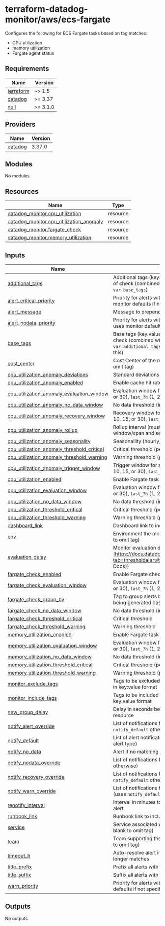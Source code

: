 # terraform-datadog-monitor/aws/ecs-fargate

Configures the following for ECS Fargate tasks based on tag matches:

* CPU utilization
* memory utilization
* Fargate agent status

<!-- BEGIN_TF_DOCS -->
## Requirements

| Name | Version |
|------|---------|
| <a name="requirement_terraform"></a> [terraform](#requirement\_terraform) | ~> 1.5 |
| <a name="requirement_datadog"></a> [datadog](#requirement\_datadog) | >= 3.37 |
| <a name="requirement_null"></a> [null](#requirement\_null) | >= 3.1.0 |

## Providers

| Name | Version |
|------|---------|
| <a name="provider_datadog"></a> [datadog](#provider\_datadog) | 3.37.0 |

## Modules

No modules.

## Resources

| Name | Type |
|------|------|
| [datadog_monitor.cpu_utilization](https://registry.terraform.io/providers/datadog/datadog/latest/docs/resources/monitor) | resource |
| [datadog_monitor.cpu_utilization_anomaly](https://registry.terraform.io/providers/datadog/datadog/latest/docs/resources/monitor) | resource |
| [datadog_monitor.fargate_check](https://registry.terraform.io/providers/datadog/datadog/latest/docs/resources/monitor) | resource |
| [datadog_monitor.memory_utilization](https://registry.terraform.io/providers/datadog/datadog/latest/docs/resources/monitor) | resource |

## Inputs

| Name | Description | Type | Default | Required |
|------|-------------|------|---------|:--------:|
| <a name="input_additional_tags"></a> [additional\_tags](#input\_additional\_tags) | Additional tags (key:value format) to add to this type of check (combined with `local.tags` and `var.base_tags`) | `list(string)` | `[]` | no |
| <a name="input_alert_critical_priority"></a> [alert\_critical\_priority](#input\_alert\_critical\_priority) | Priority for alerts within critical threshold (P1-P5, uses monitor defaults if not specified) | `string` | `null` | no |
| <a name="input_alert_message"></a> [alert\_message](#input\_alert\_message) | Message to prepend to alert notifications | `string` | `"Alert"` | no |
| <a name="input_alert_nodata_priority"></a> [alert\_nodata\_priority](#input\_alert\_nodata\_priority) | Priority for alerts within warning threshold (P1-P5, uses monitor defaults if not specified) | `string` | `null` | no |
| <a name="input_base_tags"></a> [base\_tags](#input\_base\_tags) | Base tags (key:value format) to add to this type of check (combined with `local.tags` and `var.additional_tags`, generally you should not change this) | `list(string)` | <pre>[<br>  "resource:ecs-fargate"<br>]</pre> | no |
| <a name="input_cost_center"></a> [cost\_center](#input\_cost\_center) | Cost Center of the monitored resource (leave blank to omit tag) | `string` | `null` | no |
| <a name="input_cpu_utilization_anomaly_deviations"></a> [cpu\_utilization\_anomaly\_deviations](#input\_cpu\_utilization\_anomaly\_deviations) | Standard deviations | `number` | `4` | no |
| <a name="input_cpu_utilization_anomaly_enabled"></a> [cpu\_utilization\_anomaly\_enabled](#input\_cpu\_utilization\_anomaly\_enabled) | Enable cache hit rate anomaly monitor | `bool` | `false` | no |
| <a name="input_cpu_utilization_anomaly_evaluation_window"></a> [cpu\_utilization\_anomaly\_evaluation\_window](#input\_cpu\_utilization\_anomaly\_evaluation\_window) | Evaluation window for monitor (`last_?m` (1, 5, 10, 15, or 30), `last_?h` (1, 2, or 4), or `last_1d`] | `string` | `"last_1d"` | no |
| <a name="input_cpu_utilization_anomaly_no_data_window"></a> [cpu\_utilization\_anomaly\_no\_data\_window](#input\_cpu\_utilization\_anomaly\_no\_data\_window) | No data threshold (in minutes, 0 to disable) | `number` | `10` | no |
| <a name="input_cpu_utilization_anomaly_recovery_window"></a> [cpu\_utilization\_anomaly\_recovery\_window](#input\_cpu\_utilization\_anomaly\_recovery\_window) | Recovery window for anomaly monitor (`last_?m` (1, 5, 10, 15, or 30), `last_?h` (1, 2, or 4), or `last_1d`] | `string` | `"last_15m"` | no |
| <a name="input_cpu_utilization_anomaly_rollup"></a> [cpu\_utilization\_anomaly\_rollup](#input\_cpu\_utilization\_anomaly\_rollup) | Rollup interval (must be sized based on evaluation window/span and seasonaility) | `number` | `60` | no |
| <a name="input_cpu_utilization_anomaly_seasonality"></a> [cpu\_utilization\_anomaly\_seasonality](#input\_cpu\_utilization\_anomaly\_seasonality) | Seasonaility (hourly, daily, weekly) | `string` | `"weekly"` | no |
| <a name="input_cpu_utilization_anomaly_threshold_critical"></a> [cpu\_utilization\_anomaly\_threshold\_critical](#input\_cpu\_utilization\_anomaly\_threshold\_critical) | Critical threshold (percent) | `number` | `null` | no |
| <a name="input_cpu_utilization_anomaly_threshold_warning"></a> [cpu\_utilization\_anomaly\_threshold\_warning](#input\_cpu\_utilization\_anomaly\_threshold\_warning) | Warning threshold (percent) | `number` | `null` | no |
| <a name="input_cpu_utilization_anomaly_trigger_window"></a> [cpu\_utilization\_anomaly\_trigger\_window](#input\_cpu\_utilization\_anomaly\_trigger\_window) | Trigger window for anomaly monitor (`last_?m` (1, 5, 10, 15, or 30), `last_?h` (1, 2, or 4), or `last_1d`] | `string` | `"last_1h"` | no |
| <a name="input_cpu_utilization_enabled"></a> [cpu\_utilization\_enabled](#input\_cpu\_utilization\_enabled) | Enable Fargate task CPU utilization monitor | `bool` | `false` | no |
| <a name="input_cpu_utilization_evaluation_window"></a> [cpu\_utilization\_evaluation\_window](#input\_cpu\_utilization\_evaluation\_window) | Evaluation window for monitor (`last_?m` (1, 5, 10, 15, or 30), `last_?h` (1, 2, or 4), or `last_1d`] | `string` | `"last_5m"` | no |
| <a name="input_cpu_utilization_no_data_window"></a> [cpu\_utilization\_no\_data\_window](#input\_cpu\_utilization\_no\_data\_window) | No data threshold (in minutes, 0 to disable) | `number` | `10` | no |
| <a name="input_cpu_utilization_threshold_critical"></a> [cpu\_utilization\_threshold\_critical](#input\_cpu\_utilization\_threshold\_critical) | Critical threshold (percent) | `number` | `90` | no |
| <a name="input_cpu_utilization_threshold_warning"></a> [cpu\_utilization\_threshold\_warning](#input\_cpu\_utilization\_threshold\_warning) | Warning threshold (percent) | `number` | `80` | no |
| <a name="input_dashboard_link"></a> [dashboard\_link](#input\_dashboard\_link) | Dashboard link to include in message | `string` | `null` | no |
| <a name="input_env"></a> [env](#input\_env) | Environment the monitored resource is in (leave blank to omit tag) | `string` | n/a | yes |
| <a name="input_evaluation_delay"></a> [evaluation\_delay](#input\_evaluation\_delay) | Monitor evaluation delay (see [https://docs.datadoghq.com/monitors/configuration/?tab=thresholdalert#set-alert-conditions](Datadog Docs)) | `number` | `900` | no |
| <a name="input_fargate_check_enabled"></a> [fargate\_check\_enabled](#input\_fargate\_check\_enabled) | Enable Fargate check monitor | `bool` | `false` | no |
| <a name="input_fargate_check_evaluation_window"></a> [fargate\_check\_evaluation\_window](#input\_fargate\_check\_evaluation\_window) | Evaluation window for monitor (`last_?m` (1, 5, 10, 15, or 30), `last_?h` (1, 2, or 4), or `last_1d`] | `string` | `"last_5m"` | no |
| <a name="input_fargate_check_group_by"></a> [fargate\_check\_group\_by](#input\_fargate\_check\_group\_by) | Tag to group alerts by (will result in multiple alerts being generated based on tag cardinality) | `string` | `"*"` | no |
| <a name="input_fargate_check_no_data_window"></a> [fargate\_check\_no\_data\_window](#input\_fargate\_check\_no\_data\_window) | No data threshold (in minutes, 0 to disable) | `number` | `10` | no |
| <a name="input_fargate_check_threshold_critical"></a> [fargate\_check\_threshold\_critical](#input\_fargate\_check\_threshold\_critical) | Critical threshold | `number` | `5` | no |
| <a name="input_fargate_check_threshold_warning"></a> [fargate\_check\_threshold\_warning](#input\_fargate\_check\_threshold\_warning) | Warning threshold | `number` | `3` | no |
| <a name="input_memory_utilization_enabled"></a> [memory\_utilization\_enabled](#input\_memory\_utilization\_enabled) | Enable Fargate task memory utilization monitor | `bool` | `false` | no |
| <a name="input_memory_utilization_evaluation_window"></a> [memory\_utilization\_evaluation\_window](#input\_memory\_utilization\_evaluation\_window) | Evaluation window for monitor (`last_?m` (1, 5, 10, 15, or 30), `last_?h` (1, 2, or 4), or `last_1d`] | `string` | `"last_15m"` | no |
| <a name="input_memory_utilization_no_data_window"></a> [memory\_utilization\_no\_data\_window](#input\_memory\_utilization\_no\_data\_window) | No data threshold (in minutes, 0 to disable) | `number` | `10` | no |
| <a name="input_memory_utilization_threshold_critical"></a> [memory\_utilization\_threshold\_critical](#input\_memory\_utilization\_threshold\_critical) | Critical threshold (percent) | `number` | `90` | no |
| <a name="input_memory_utilization_threshold_warning"></a> [memory\_utilization\_threshold\_warning](#input\_memory\_utilization\_threshold\_warning) | Warning threshold (percent) | `number` | `80` | no |
| <a name="input_monitor_exclude_tags"></a> [monitor\_exclude\_tags](#input\_monitor\_exclude\_tags) | Tags to be excluded in the monitoring query. Specify in key:value format | `list(string)` | `[]` | no |
| <a name="input_monitor_include_tags"></a> [monitor\_include\_tags](#input\_monitor\_include\_tags) | Tags to be included in the monitoring query. Specify in key:value format | `list(string)` | `[]` | no |
| <a name="input_new_group_delay"></a> [new\_group\_delay](#input\_new\_group\_delay) | Delay in seconds before generating alerts for a new resource | `number` | `300` | no |
| <a name="input_notify_alert_override"></a> [notify\_alert\_override](#input\_notify\_alert\_override) | List of notifications for alerts in critical threshold (uses `notify_default` otherwise) | `list(string)` | `[]` | no |
| <a name="input_notify_default"></a> [notify\_default](#input\_notify\_default) | List of alert notifications (can be overridden based on alert type) | `list(string)` | n/a | yes |
| <a name="input_notify_no_data"></a> [notify\_no\_data](#input\_notify\_no\_data) | Alert if no matching data is found | `bool` | `false` | no |
| <a name="input_notify_nodata_override"></a> [notify\_nodata\_override](#input\_notify\_nodata\_override) | List of notifications for no data (uses `notify_default` otherwise) | `list(string)` | `[]` | no |
| <a name="input_notify_recovery_override"></a> [notify\_recovery\_override](#input\_notify\_recovery\_override) | List of notifications for alert recovery (uses `notify_default` otherwise) | `list(string)` | `[]` | no |
| <a name="input_notify_warn_override"></a> [notify\_warn\_override](#input\_notify\_warn\_override) | List of notifications for alerts in warning threshold (uses `notify_default` otherwise) | `list(string)` | `[]` | no |
| <a name="input_renotify_interval"></a> [renotify\_interval](#input\_renotify\_interval) | Interval in minutes to re-send notifications about an alert | `number` | `0` | no |
| <a name="input_runbook_link"></a> [runbook\_link](#input\_runbook\_link) | Runbook link to include in message | `string` | `null` | no |
| <a name="input_service"></a> [service](#input\_service) | Service associated with the monitored resource (leave blank to omit tag) | `string` | `null` | no |
| <a name="input_team"></a> [team](#input\_team) | Team supporting the monitored resource (leave blank to omit tag) | `string` | `null` | no |
| <a name="input_timeout_h"></a> [timeout\_h](#input\_timeout\_h) | Auto-resolve alert in specified hours if condition no longer matches | `number` | `0` | no |
| <a name="input_title_prefix"></a> [title\_prefix](#input\_title\_prefix) | Prefix all alerts with specified value in brackets | `string` | `null` | no |
| <a name="input_title_suffix"></a> [title\_suffix](#input\_title\_suffix) | Suffix all alerts with specified value in parenthesis | `string` | `null` | no |
| <a name="input_warn_priority"></a> [warn\_priority](#input\_warn\_priority) | Priority for alerts with no data (P1-P5, uses monitor defaults if not specified) | `string` | `null` | no |

## Outputs

No outputs.
<!-- END_TF_DOCS -->
